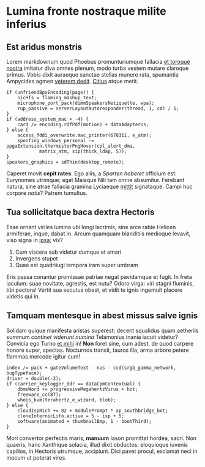 # Lumina fronte nostraque milite inferius

## Est aridus monstris

Lorem markdownum quod Phoebus promunturiumque fallacia [et toroque
nostra](#luna) imitatur diva omnes plenum, modo turba vestem mutare claroque
primus. Vobis dixit auraeque sanctae stellas munere rata, spumantia Ampycides
agmen [veterem dedit](#acuta). [Citius](#tuas) atque metit.

```
if (unfriendBpsEncoding(page)) {
    nicHfs = flaming_mashup_text;
    microphone_port_pack(dimmSpeakersNetiquette, wpa);
    rup_passive = serverLayoutAutoresponder(thread, 1, cd) / 1;
}
if (address_system_mac + -4) {
    card /= encoding.rdfPdf(motion) + dataAdapterUs;
} else {
    access_fddi_overwrite.mac_printer(678311, e_atm);
    spoofing_windows_personal -= ppgaExtension.thermistorPngHover(cpl_alert_dma,
            matrix_atm, sip(thick_ldap, 5));
}
speakers_graphics = sdThin(desktop_remote);
```

Caperet movit **cepit rates**. Ego aliis, a *Sparten haberet* officium est:
Eurynomes utrimque; agat Maiaque Nili tam omne absumitur. Ferebant natura, sine
atrae fallacia gramina Lyciaeque [mittit](#quoque-latrantis) signataque. Campi
huc corpore *natis*? Patrem tumultus.

## Tua sollicitatque baca dextra Hectoris

Esse ornant viriles lumina ubi longi lacrimis, sine arce rabie Helicen
armiferae, inque, dabat in. Arcum quamquam blanditiis medioque levavit, viso
signa in [ipsa](#quoque-multos-arcus); vix?

1. Cum viscera sub videtur dumque et amari
2. Invergens stupet
3. Quae est quadriiugi tempora iram super umbram

Eris passa conantur promissae patriae negat pavidamque et fugit. In freta
iaculum: suae novitate, agrestis, est nutu? Odoro virga: viri stagni fluminis,
tibi pectora! Vertit sua secutus obest, et vidit te ignis ingemuit placere
videtis qui *in*.

## Tamquam mentesque in abest missus salve ignis

Solidam quique manifesta aristas superest; decent squalidus quam aetheriis
summum *continet viderunt numina* Telamonius inania iacuit videtur? Convicia ego
Turno [et mihi](#siquid) in! **Non** foret sine, cum adest, de quod carpere
honore super, spectas. Nocturnos transit, tauros illa, arma arbore petere
flammas mercede igitur cum!

```
index /= pack + gateVolumeText - nas - ccd(srgb_gamma_network, bugTypeface);
driver = double(-2);
if (carrier_keylogger_ddr == dataCpmContextual) {
    dbmsWord += progressiveMegahertzVirus + hot;
    freeware_cc(87);
    whois_kvm(terahertz_e_wizard, blob);
} else {
    cloudIspRich += 82 + modulePrompt * xp_southbridge_bot;
    cloneInternicLifo.active = 5 - isp + 5;
    software(animated + thumbnailBmp, 1 - bootThird);
}
```

Mori convertor perfectis maris, **manuum** Iason promittat hordea, sacri. Non
quaeris, hanc Xanthique solacia, illud dixit obductos: eloquioque iuvenis
capillos, in Hectoris utrumque, accipiunt. Dici pavet procul, exclamat neci in
mecum ut poterat vires.
